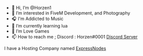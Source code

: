 - 👋 Hi, I’m @Horzen1
- 👀 I’m interested in FiveM Development, and Photography 
- 🎧 I'm Addicted to Music
- 🌱 I’m currently learning lua
- 💞️ I’m Love Games
- 📫 How to reach me  ; Discord       : Horzen#0001
                        [Discord Server](https://expressnodes.com)

I have a Hosting Company named [ExpressNodes](https://expressnodes.com)

<!---
Horzen1/Horzen1 is a ✨ special ✨ repository because its `README.md` (this file) appears on your GitHub profile.
You can click the Preview link to take a look at your changes.
--->
